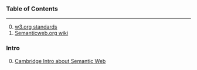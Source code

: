 ### Table of Contents
---
  0. [w3.org standards](https://www.w3.org/standards/semanticweb/)
  0. [Semanticweb.org wiki](http://semanticweb.org/wiki/Main_Page.html)


### Intro
  0. [Cambridge Intro about Semantic Web](http://www.cambridgesemantics.com/semantic-university/introduction-semantic-web)
